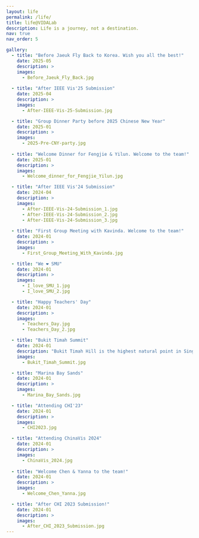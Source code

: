```yaml
---
layout: life
permalink: /life/
title: life@VIDALab
description: Life is a journey, not a destination.
nav: true
nav_order: 5

gallery:
  - title: "Before Jaeuk Fly Back to Korea. Wish you all the best!"
    date: 2025-05
    description: >
    images:
      - Before_Jaeuk_Fly_Back.jpg
      
  - title: "After IEEE Vis'25 Submission"
    date: 2025-04
    description: >
    images:
      - After-IEEE-Vis-25-Submission.jpg

  - title: "Group Dinner Party before 2025 Chinese New Year"
    date: 2025-01
    description: >
    images:
      - 2025-Pre-CNY-party.jpg
      
  - title: "Welcome Dinner for Fengjie & Yilun. Welcome to the team!"
    date: 2025-01
    description: >
    images:
      - Welcome_dinner_for_Fengjie_Yilun.jpg

  - title: "After IEEE Vis'24 Submission"
    date: 2024-04
    description: >
    images:
      - After-IEEE-Vis-24-Submission_1.jpg
      - After-IEEE-Vis-24-Submission_2.jpg
      - After-IEEE-Vis-24-Submission_3.jpg
      
  - title: "First Group Meeting with Kavinda. Welcome to the team!"
    date: 2024-01
    description: >
    images:
      - First_Group_Meeting_With_Kavinda.jpg

  - title: "We ❤️ SMU"
    date: 2024-01
    description: >
    images:
      - I_love_SMU_1.jpg
      - I_love_SMU_2.jpg

  - title: "Happy Teachers' Day"
    date: 2024-01
    description: >
    images:
      - Teachers_Day.jpg
      - Teachers_Day_2.jpg

  - title: "Bukit Timah Summit"
    date: 2024-01
    description: "Bukit Timah Hill is the highest natural point in Singapore"
    images:
      - Bukit_Timah_Summit.jpg

  - title: "Marina Bay Sands"
    date: 2024-01
    description: >
    images:
      - Marina_Bay_Sands.jpg

  - title: "Attending CHI'23"
    date: 2024-01
    description: >
    images:
      - CHI2023.jpg

  - title: "Attending ChinaVis 2024"
    date: 2024-01
    description: >
    images:
      - ChinaVis_2024.jpg
      
  - title: "Welcome Chen & Yanna to the team!"
    date: 2024-01
    description: >
    images:
      - Welcome_Chen_Yanna.jpg

  - title: "After CHI 2023 Submission!"
    date: 2024-01
    description: >
    images:
      - After_CHI_2023_Submission.jpg
---
```

